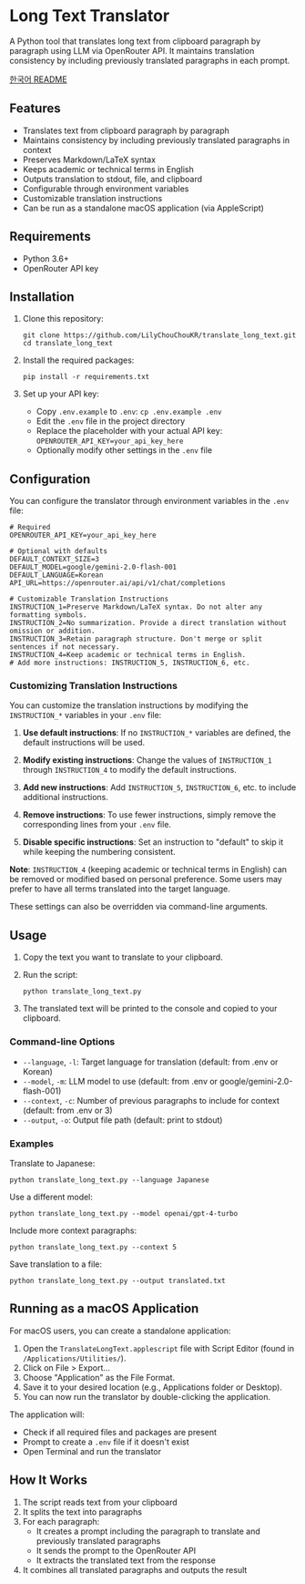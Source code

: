 # Long Text Translator

A Python tool that translates long text from clipboard paragraph by paragraph using LLM via OpenRouter API. It maintains translation consistency by including previously translated paragraphs in each prompt.

[한국어 README](./README.md)

## Features

- Translates text from clipboard paragraph by paragraph
- Maintains consistency by including previously translated paragraphs in context
- Preserves Markdown/LaTeX syntax
- Keeps academic or technical terms in English
- Outputs translation to stdout, file, and clipboard
- Configurable through environment variables
- Customizable translation instructions
- Can be run as a standalone macOS application (via AppleScript)

## Requirements

- Python 3.6+
- OpenRouter API key

## Installation

1. Clone this repository:
   ```
   git clone https://github.com/LilyChouChouKR/translate_long_text.git
   cd translate_long_text
   ```

2. Install the required packages:
   ```
   pip install -r requirements.txt
   ```

3. Set up your API key:
   - Copy `.env.example` to `.env`: `cp .env.example .env`
   - Edit the `.env` file in the project directory
   - Replace the placeholder with your actual API key: `OPENROUTER_API_KEY=your_api_key_here`
   - Optionally modify other settings in the `.env` file

## Configuration

You can configure the translator through environment variables in the `.env` file:

```
# Required
OPENROUTER_API_KEY=your_api_key_here

# Optional with defaults
DEFAULT_CONTEXT_SIZE=3
DEFAULT_MODEL=google/gemini-2.0-flash-001
DEFAULT_LANGUAGE=Korean
API_URL=https://openrouter.ai/api/v1/chat/completions

# Customizable Translation Instructions
INSTRUCTION_1=Preserve Markdown/LaTeX syntax. Do not alter any formatting symbols.
INSTRUCTION_2=No summarization. Provide a direct translation without omission or addition.
INSTRUCTION_3=Retain paragraph structure. Don't merge or split sentences if not necessary.
INSTRUCTION_4=Keep academic or technical terms in English.
# Add more instructions: INSTRUCTION_5, INSTRUCTION_6, etc.
```

### Customizing Translation Instructions

You can customize the translation instructions by modifying the `INSTRUCTION_*` variables in your `.env` file:

1. **Use default instructions**: If no `INSTRUCTION_*` variables are defined, the default instructions will be used.

2. **Modify existing instructions**: Change the values of `INSTRUCTION_1` through `INSTRUCTION_4` to modify the default instructions.

3. **Add new instructions**: Add `INSTRUCTION_5`, `INSTRUCTION_6`, etc. to include additional instructions.

4. **Remove instructions**: To use fewer instructions, simply remove the corresponding lines from your `.env` file.

5. **Disable specific instructions**: Set an instruction to "default" to skip it while keeping the numbering consistent.

**Note**: `INSTRUCTION_4` (keeping academic or technical terms in English) can be removed or modified based on personal preference. Some users may prefer to have all terms translated into the target language.

These settings can also be overridden via command-line arguments.

## Usage

1. Copy the text you want to translate to your clipboard.

2. Run the script:
   ```
   python translate_long_text.py
   ```

3. The translated text will be printed to the console and copied to your clipboard.

### Command-line Options

- `--language`, `-l`: Target language for translation (default: from .env or Korean)
- `--model`, `-m`: LLM model to use (default: from .env or google/gemini-2.0-flash-001)
- `--context`, `-c`: Number of previous paragraphs to include for context (default: from .env or 3)
- `--output`, `-o`: Output file path (default: print to stdout)

### Examples

Translate to Japanese:
```
python translate_long_text.py --language Japanese
```

Use a different model:
```
python translate_long_text.py --model openai/gpt-4-turbo
```

Include more context paragraphs:
```
python translate_long_text.py --context 5
```

Save translation to a file:
```
python translate_long_text.py --output translated.txt
```

## Running as a macOS Application

For macOS users, you can create a standalone application:

1. Open the `TranslateLongText.applescript` file with Script Editor (found in `/Applications/Utilities/`).
2. Click on File > Export...
3. Choose "Application" as the File Format.
4. Save it to your desired location (e.g., Applications folder or Desktop).
5. You can now run the translator by double-clicking the application.

The application will:
- Check if all required files and packages are present
- Prompt to create a `.env` file if it doesn't exist
- Open Terminal and run the translator

## How It Works

1. The script reads text from your clipboard
2. It splits the text into paragraphs
3. For each paragraph:
   - It creates a prompt including the paragraph to translate and previously translated paragraphs
   - It sends the prompt to the OpenRouter API
   - It extracts the translated text from the response
4. It combines all translated paragraphs and outputs the result 